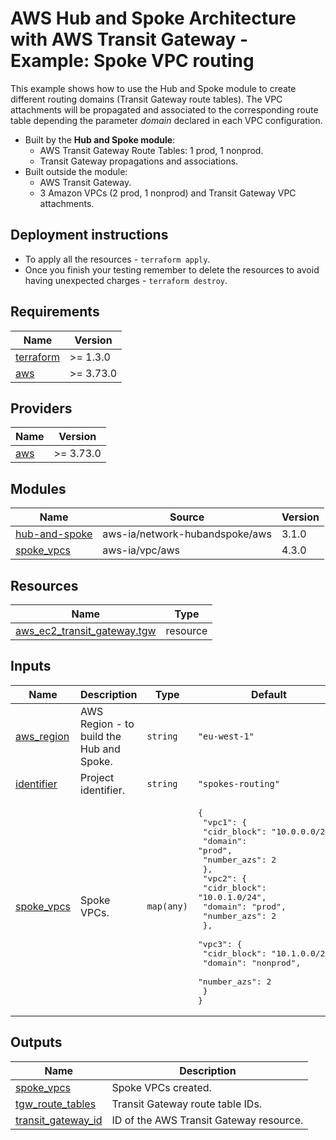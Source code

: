 <!-- BEGIN_TF_DOCS -->
# AWS Hub and Spoke Architecture with AWS Transit Gateway - Example: Spoke VPC routing

This example shows how to use the Hub and Spoke module to create different routing domains (Transit Gateway route tables). The VPC attachments will be propagated and associated to the corresponding route table depending the parameter *domain* declared in each VPC configuration.

- Built by the **Hub and Spoke module**:
  - AWS Transit Gateway Route Tables: 1 prod, 1 nonprod.
  - Transit Gateway propagations and associations.
- Built outside the module:
  - AWS Transit Gateway.
  - 3 Amazon VPCs (2 prod, 1 nonprod) and Transit Gateway VPC attachments.

## Deployment instructions

* To apply all the resources - `terraform apply`.
* Once you finish your testing remember to delete the resources to avoid having unexpected charges - `terraform destroy`.

## Requirements

| Name | Version |
|------|---------|
| <a name="requirement_terraform"></a> [terraform](#requirement\_terraform) | >= 1.3.0 |
| <a name="requirement_aws"></a> [aws](#requirement\_aws) | >= 3.73.0 |

## Providers

| Name | Version |
|------|---------|
| <a name="provider_aws"></a> [aws](#provider\_aws) | >= 3.73.0 |

## Modules

| Name | Source | Version |
|------|--------|---------|
| <a name="module_hub-and-spoke"></a> [hub-and-spoke](#module\_hub-and-spoke) | aws-ia/network-hubandspoke/aws | 3.1.0 |
| <a name="module_spoke_vpcs"></a> [spoke\_vpcs](#module\_spoke\_vpcs) | aws-ia/vpc/aws | 4.3.0 |

## Resources

| Name | Type |
|------|------|
| [aws_ec2_transit_gateway.tgw](https://registry.terraform.io/providers/hashicorp/aws/latest/docs/resources/ec2_transit_gateway) | resource |

## Inputs

| Name | Description | Type | Default | Required |
|------|-------------|------|---------|:--------:|
| <a name="input_aws_region"></a> [aws\_region](#input\_aws\_region) | AWS Region - to build the Hub and Spoke. | `string` | `"eu-west-1"` | no |
| <a name="input_identifier"></a> [identifier](#input\_identifier) | Project identifier. | `string` | `"spokes-routing"` | no |
| <a name="input_spoke_vpcs"></a> [spoke\_vpcs](#input\_spoke\_vpcs) | Spoke VPCs. | `map(any)` | <pre>{<br>  "vpc1": {<br>    "cidr_block": "10.0.0.0/24",<br>    "domain": "prod",<br>    "number_azs": 2<br>  },<br>  "vpc2": {<br>    "cidr_block": "10.0.1.0/24",<br>    "domain": "prod",<br>    "number_azs": 2<br>  },<br>  "vpc3": {<br>    "cidr_block": "10.1.0.0/24",<br>    "domain": "nonprod",<br>    "number_azs": 2<br>  }<br>}</pre> | no |

## Outputs

| Name | Description |
|------|-------------|
| <a name="output_spoke_vpcs"></a> [spoke\_vpcs](#output\_spoke\_vpcs) | Spoke VPCs created. |
| <a name="output_tgw_route_tables"></a> [tgw\_route\_tables](#output\_tgw\_route\_tables) | Transit Gateway route table IDs. |
| <a name="output_transit_gateway_id"></a> [transit\_gateway\_id](#output\_transit\_gateway\_id) | ID of the AWS Transit Gateway resource. |
<!-- END_TF_DOCS -->